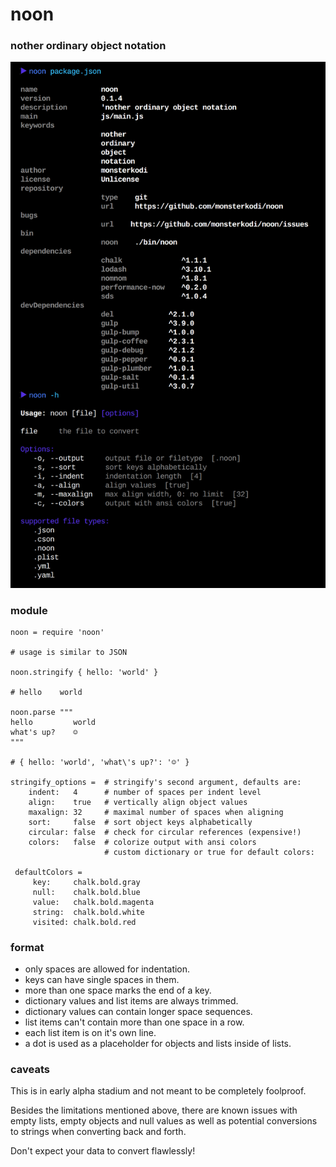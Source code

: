 # noon
### nother ordinary object notation

![noon](https://raw.githubusercontent.com/monsterkodi/noon/master/img/noon.png)

### module

```coffee-script
noon = require 'noon'

# usage is similar to JSON 

noon.stringify { hello: 'world' }

# hello    world

noon.parse """
hello         world
what's up?    ☺
"""

# { hello: 'world', 'what\'s up?': '☺' }

stringify_options =  # stringify's second argument, defaults are: 
    indent:   4      # number of spaces per indent level
    align:    true   # vertically align object values
    maxalign: 32     # maximal number of spaces when aligning
    sort:     false  # sort object keys alphabetically
    circular: false  # check for circular references (expensive!)
    colors:   false  # colorize output with ansi colors
                     # custom dictionary or true for default colors:

 defaultColors =
     key:     chalk.bold.gray
     null:    chalk.bold.blue
     value:   chalk.bold.magenta
     string:  chalk.bold.white
     visited: chalk.bold.red

```

### format

- only spaces are allowed for indentation.
- keys can have single spaces in them. 
- more than one space marks the end of a key.
- dictionary values and list items are always trimmed.
- dictionary values can contain longer space sequences.
- list items can't contain more than one space in a row.
- each list item is on it's own line.
- a dot is used as a placeholder for objects and lists inside of lists.

### caveats

This is in early alpha stadium and not meant to be completely foolproof.

Besides the limitations mentioned above, 
there are known issues with empty lists, empty objects and null values as 
well as potential conversions to strings when converting back and forth.

Don't expect your data to convert flawlessly!
